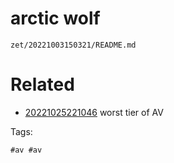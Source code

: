 # arctic wolf

` zet/20221003150321/README.md `

# Related

- [20221025221046](/zet/20221025221046/README.md) worst tier of AV

Tags:

    #av #av
